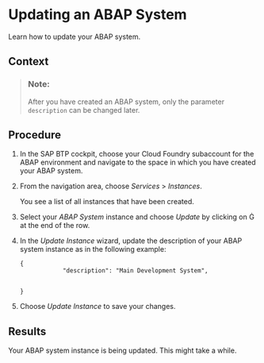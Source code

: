 <!-- loio7890ffa8a7274ac1852b37ede5b773d1 -->

<link rel="stylesheet" type="text/css" href="../css/sap-icons.css"/>

# Updating an ABAP System

Learn how to update your ABAP system.



## Context

> ### Note:  
> After you have created an ABAP system, only the parameter `description` can be changed later.



## Procedure

1.  In the SAP BTP cockpit, choose your Cloud Foundry subaccount for the ABAP environment and navigate to the space in which you have created your ABAP system.

2.  From the navigation area, choose *Services* \> *Instances*.

    You see a list of all instances that have been created.

3.  Select your *ABAP System* instance and choose *Update* by clicking on <span class="SAP-icons"></span> at the end of the row.

4.  In the *Update Instance* wizard, update the description of your ABAP system instance as in the following example:

    ```
    {
    			"description": "Main Development System",
    					
    			
    }
    ```

5.  Choose *Update Instance* to save your changes.




<a name="loio7890ffa8a7274ac1852b37ede5b773d1__result_zgb_jqd_q4b"/>

## Results

Your ABAP system instance is being updated. This might take a while.

